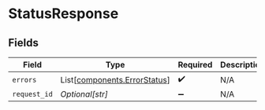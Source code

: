 # StatusResponse


## Fields

| Field                                                                  | Type                                                                   | Required                                                               | Description                                                            |
| ---------------------------------------------------------------------- | ---------------------------------------------------------------------- | ---------------------------------------------------------------------- | ---------------------------------------------------------------------- |
| `errors`                                                               | List[[components.ErrorStatus](../../models/components/errorstatus.md)] | :heavy_check_mark:                                                     | N/A                                                                    |
| `request_id`                                                           | *Optional[str]*                                                        | :heavy_minus_sign:                                                     | N/A                                                                    |